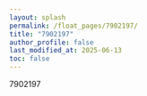 ```yaml
---
layout: splash
permalink: /float_pages/7902197/
title: "7902197"
author_profile: false
last_modified_at: 2025-06-13
toc: false
---
```

 
7902197
